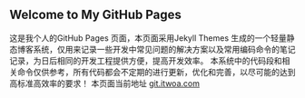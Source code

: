 ## Welcome to My GitHub Pages

这是我个人的GitHub Pages 页面，本页面采用Jekyll Themes 生成的一个轻量静态博客系统，仅用来记录一些开发中常见问题的解决方案以及常用编码命令的笔记记录，为日后相同的开发工程提供方便，提高开发效率。
本系统中的代码段和相关命令仅供参考，所有代码都会不定期的进行更新，优化和完善，以尽可能的达到高标准高效率的要求！
本页面当前地址 [git.itwoa.com](http://www.jianshu.com "Benny's GitHub Pages")
